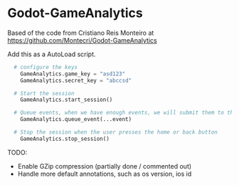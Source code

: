 # Godot-GameAnalytics

Based of the code from Cristiano Reis Monteiro at https://github.com/Montecri/Godot-GameAnalytics

Add this as a AutoLoad script.

```python
  # configure the keys
	GameAnalytics.game_key = "asd123"
	GameAnalytics.secret_key = "abccsd"

  # Start the session
	GameAnalytics.start_session()

  # Queue events, when we have enough events, we will submit them to the server
	GameAnalytics.queue_event(...event)

  # Stop the session when the user presses the home or back button
	GameAnalytics.stop_session()
```

TODO:
  * Enable GZip compression (partially done / commented out)
  * Handle more default annotations, such as os version, ios id